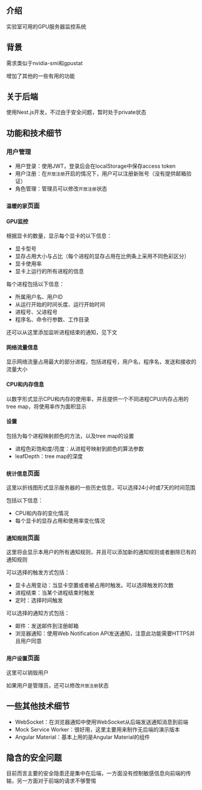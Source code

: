 ## 介绍

实验室可用的GPU服务器监控系统

## 背景

需求类似于nvidia-smi和gpustat

增加了其他的一些有用的功能

## 关于后端

使用Nest.js开发，不过由于安全问题，暂时处于private状态

## 功能和技术细节

### 用户管理

- 用户登录：使用JWT，登录后会在localStorage中保存access token
- 用户注册：在`开放注册`开启的情况下，用户可以注册新账号（没有提供邮箱验证）
- 角色管理：管理员可以修改`开放注册`状态

### `温暖的家`页面

#### GPU监控

根据显卡的数量，显示每个显卡的以下信息：

- 显卡型号
- 显存占用大小与占比（每个进程的显存占用在比例条上采用不同色彩区分）
- 显卡使用率
- 显卡上运行的所有进程的信息

每个进程包括以下信息：

- 所属用户名、用户ID
- 从运行开始的时间长度、运行开始时间
- 进程号、父进程号
- 程序名、命令行参数、工作目录

还可以从这里添加监听进程结束的通知，见下文

#### 网络流量信息

显示网络流量占用最大的部分进程，包括进程号，用户名，程序名，发送和接收的流量大小

#### CPU和内存信息

以数字形式显示CPU和内存的使用率，并且提供一个不同进程CPU/内存占用的tree map，将使用率作为面积显示

#### 设置

包括为每个进程映射颜色的方法，以及tree map的设置

- 进程色彩饱和度/亮度：从进程号映射到颜色的算法参数
- leafDepth：tree map的深度

### `统计信息`页面

这里以折线图形式显示服务器的一些历史信息，可以选择24小时或7天的时间范围

包括以下信息：

- CPU和内存的变化情况
- 每个显卡的显存占用和使用率变化情况

### `通知规则`页面

这里将会显示本用户的所有通知规则，并且可以添加新的通知规则或者删除已有的通知规则

可以选择的触发方式包括：

- 显卡占用变动：当显卡空置或者被占用时触发。可以选择触发的次数
- 进程结束：当某个进程结束时触发
- 定时：选择时间触发

可以选择的通知方式包括：

- 邮件：发送邮件到注册邮箱
- 浏览器通知：使用Web Notification API发送通知，注意此功能需要HTTPS并且用户同意

### `用户设置`页面

这里可以销毁用户

如果用户是管理员，还可以修改`开放注册`状态

## 一些其他技术细节

- WebSocket：在浏览器通知中使用WebSocket从后端发送通知消息到前端
- Mock Service Worker：很好用，这里主要用来制作无后端的演示版本
- Angular Material：基本上用的是Angular Material的组件

## 隐含的安全问题

目前而言主要的安全隐患还是集中在后端，一方面没有控制敏感信息向前端的传输，另一方面对于前端的请求不够警惕
